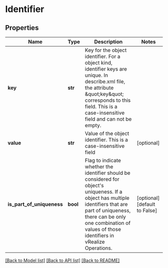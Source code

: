 # Identifier

## Properties
Name | Type | Description | Notes
------------ | ------------- | ------------- | -------------
**key** | **str** | Key for the object identifier. For a object kind, identifier keys are unique. In describe.xml file, the attribute \&quot;key\&quot; corresponds to this field. This is a case-insensitive field and can not be empty. | 
**value** | **str** | Value of the object identifier. This is a case-insensitive field | [optional] 
**is_part_of_uniqueness** | **bool** | Flag to indicate whether the identifier should be considered for object&#x27;s uniqueness. If a object has multiple identifiers that are part of uniqueness, there can be only one combination of values of those identifiers in vRealize Operations. | [optional] [default to False]

[[Back to Model list]](../README.md#documentation-for-models) [[Back to API list]](../README.md#documentation-for-api-endpoints) [[Back to README]](../README.md)

